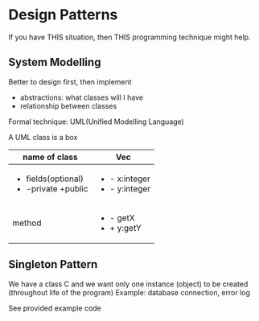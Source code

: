 Design Patterns
===

If you have THIS situation, then THIS programming technique might help.

System Modelling
---

Better to design first, then implement

* abstractions: what classes will I have
* relationship between classes

Formal technique: UML(Unified Modelling Language)

A UML class is a box

name of class | Vec
--- | ---
<ul><li>fields(optional)</li><li>-private +public</li></ul> | <ul><li>- x:integer</li><li>- y:integer</li></ul>
method | <ul><li>- getX</li><li>+ y:getY</li></ul>

Singleton Pattern
---

We have a class C and we want only one instance (object) to be created (throughout life of the program)
Example: database connection, error log

See provided example code

